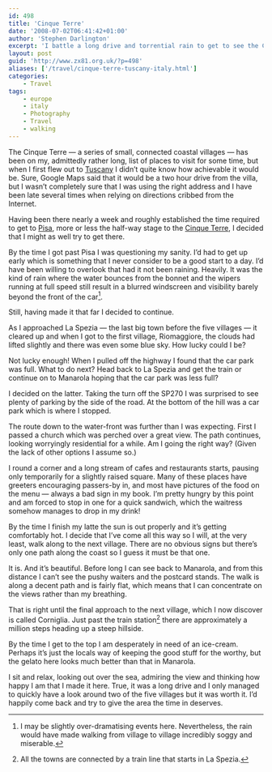 ```yaml
---
id: 498
title: 'Cinque Terre'
date: '2008-07-02T06:41:42+01:00'
author: 'Stephen Darlington'
excerpt: 'I battle a long drive and torrential rain to get to see the Cinque Terre. Was it worth the effort?'
layout: post
guid: 'http://www.zx81.org.uk/?p=498'
aliases: ['/travel/cinque-terre-tuscany-italy.html']
categories:
    - Travel
tags:
    - europe
    - italy
    - Photography
    - Travel
    - walking
---
```


The Cinque Terre — a series of small, connected coastal villages — has been on my, admittedly rather long, list of places to visit for some time, but when I first flew out to [Tuscany](/travel/tuscany-italy.html) I didn’t quite know how achievable it would be. Sure, Google Maps said that it would be a two hour drive from the villa, but I wasn’t completely sure that I was using the right address and I have been late several times when relying on directions cribbed from the Internet.

Having been there nearly a week and roughly established the time required to get to [Pisa](/travel/pisa-tuscany-italy.html), more or less the half-way stage to the [Cinque Terre](http://wikitravel.org/en/Cinque_Terre), I decided that I might as well try to get there.

By the time I got past Pisa I was questioning my sanity. I’d had to get up early which is something that I never consider to be a good start to a day. I’d have been willing to overlook that had it not been raining. Heavily. It was the kind of rain where the water bounces from the bonnet and the wipers running at full speed still result in a blurred windscreen and visibility barely beyond the front of the car[^1].

Still, having made it that far I decided to continue.

As I approached La Spezia — the last big town before the five villages — it cleared up and when I got to the first village, Riomaggiore, the clouds had lifted slightly and there was even some blue sky. How lucky could I be?

Not lucky enough! When I pulled off the highway I found that the car park was full. What to do next? Head back to La Spezia and get the train or continue on to Manarola hoping that the car park was less full?

I decided on the latter. Taking the turn off the SP270 I was surprised to see plenty of parking by the side of the road. At the bottom of the hill was a car park which is where I stopped.

The route down to the water-front was further than I was expecting. First I passed a church which was perched over a great view. The path continues, looking worryingly residential for a while. Am I going the right way? (Given the lack of other options I assume so.)

I round a corner and a long stream of cafes and restaurants starts, pausing only temporarily for a slightly raised square. Many of these places have greeters encouraging passers-by in, and most have pictures of the food on the menu — always a bad sign in my book. I’m pretty hungry by this point and am forced to stop in one for a quick sandwich, which the waitress somehow manages to drop in my drink!

By the time I finish my latte the sun is out properly and it’s getting comfortably hot. I decide that I’ve come all this way so I will, at the very least, walk along to the next village. There are no obvious signs but there’s only one path along the coast so I guess it must be that one.

It is. And it’s beautiful. Before long I can see back to Manarola, and from this distance I can’t see the pushy waiters and the postcard stands. The walk is along a decent path and is fairly flat, which means that I can concentrate on the views rather than my breathing.

That is right until the final approach to the next village, which I now discover is called Corniglia. Just past the train station[^2] there are approximately a million steps heading up a steep hillside.

By the time I get to the top I am desperately in need of an ice-cream. Perhaps it’s just the locals way of keeping the good stuff for the worthy, but the gelato here looks much better than that in Manarola.

I sit and relax, looking out over the sea, admiring the view and thinking how happy I am that I made it here. True, it was a long drive and I only managed to quickly have a look around two of the five villages but it was worth it. I’d happily come back and try to give the area the time in deserves.
[^1]: I may be slightly over-dramatising events here. Nevertheless, the rain would have made walking from village to village incredibly soggy and miserable.
[^2]: All the towns are connected by a train line that starts in La Spezia.
